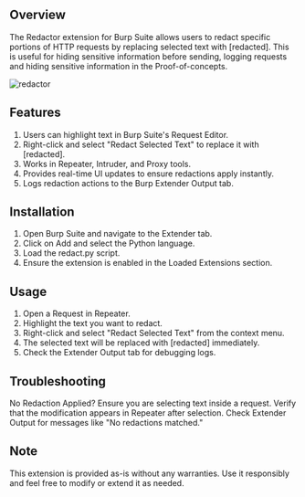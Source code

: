 ## Overview

The Redactor extension for Burp Suite allows users to redact specific portions of HTTP requests by replacing selected text with [redacted]. This is useful for hiding sensitive information before sending, logging requests and hiding sensitive information in the Proof-of-concepts.

![redactor](https://github.com/user-attachments/assets/56385820-0efc-4dd2-86ce-750abfcb84d6)

## Features

1. Users can highlight text in Burp Suite's Request Editor.
2. Right-click and select "Redact Selected Text" to replace it with [redacted].
3. Works in Repeater, Intruder, and Proxy tools.
4. Provides real-time UI updates to ensure redactions apply instantly.
5. Logs redaction actions to the Burp Extender Output tab.

## Installation

1.	Open Burp Suite and navigate to the Extender tab.
2.	Click on Add and select the Python language.
3.	Load the redact.py script.
4.	Ensure the extension is enabled in the Loaded Extensions section.

## Usage

1.	Open a Request in Repeater.
2.	Highlight the text you want to redact.
3.	Right-click and select "Redact Selected Text" from the context menu.
4.	The selected text will be replaced with [redacted] immediately.
5.	Check the Extender Output tab for debugging logs.

## Troubleshooting

No Redaction Applied?
Ensure you are selecting text inside a request.
Verify that the modification appears in Repeater after selection.
Check Extender Output for messages like "No redactions matched."

## Note

This extension is provided as-is without any warranties. Use it responsibly and feel free to modify or extend it as needed.


